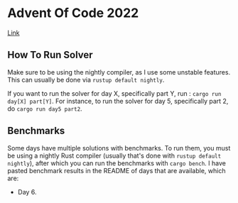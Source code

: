 # Advent Of Code 2022

[Link](https://adventofcode.com/2022)

## How To Run Solver

Make sure to be using the nightly compiler, as I use some unstable features. This can usually be done via `rustup default nightly`.

If you want to run the solver for day X, specifically part Y, run : `cargo run day[X] part[Y]`. For instance, to run the solver for day 5, specifically part 2, do `cargo run day5 part2`.

## Benchmarks

Some days have multiple solutions with benchmarks. To run them, you must be using a nightly Rust compiler (usually that's done with `rustup default nightly`), after which you can run the benchmarks with `cargo bench`. I have pasted benchmark results in the README of days that are available, which are:

* Day 6.